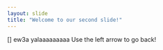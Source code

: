 ```yaml
---
layout: slide
title: "Welcome to our second slide!"
---
```

[] ew3a yalaaaaaaaaa
Use the left arrow to go back!
